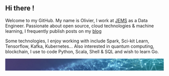 ## Hi there !

Welcome to my GitHub. My name is Olivier, I work at [JEMS](https://www.jems-group.com) as a Data Engineer. Passionate about open source, cloud technologies & machine learning, I frequently publish posts on my [blog](https://obrunet.github.io)

Some technologies, I enjoy working with include Spark, Sci-kit Learn, Tensorflow, Kafka, Kubernetes...
Also interested in quantum computing, blockchain, I use to code Python, Scala, Shell & SQL and wish to learn Go. 

<img src="https://github.com/obrunet/obrunet/blob/main/banner_ai.jpg"/>